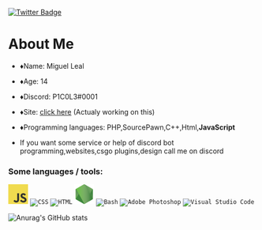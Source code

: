[![Twitter Badge](https://img.shields.io/badge/-P1C0L3JooJ-1ca0f1?style=flat-square&logo=twitter&logoColor=white&link=https://twitter.com/p1c0l3jooj)](https://twitter.com/p1c0l3jooj) 
# About Me
- ♦️Name: Miguel Leal
- ♦️Age: 14
- ♦️Discord: P1C0L3#0001
- ♦️Site: [click here](http:/p1c0l3.space) (Actualy working on this)
- ♦️Programming languages: PHP,SourcePawn,C++,Html,**JavaScript**

- If you want some service or help of discord bot programming,websites,csgo plugins,design call me on discord


### **Some languages ​​/ tools:**

<code><img alt="JavaScript" title="JavScript" height="40" src="https://raw.githubusercontent.com/github/explore/80688e429a7d4ef2fca1e82350fe8e3517d3494d/topics/javascript/javascript.png"></code>
<code><img alt="CSS" title="CSS" height="50" src="https://user-images.githubusercontent.com/38081852/87240029-0f067100-c3ec-11ea-8075-74e821ece9c0.png"></code>
<code><img alt="HTML" title="HTML" height="50" src="https://user-images.githubusercontent.com/38081852/87240030-0f9f0780-c3ec-11ea-8370-829ea755b6e9.png"></code>
<code><img alt="NodeJS" title="NodeJS" height="40" src="https://raw.githubusercontent.com/github/explore/80688e429a7d4ef2fca1e82350fe8e3517d3494d/topics/nodejs/nodejs.png"></code>
<code><img alt="Bash" title="Shell Script Bash" height="40" src="https://user-images.githubusercontent.com/38081852/87240002-bcc55000-c3eb-11ea-8dcd-050031c509b4.png"></code>
<code><img alt="Adobe Photoshop" title="Adobe Photoshop" height="40" src="https://user-images.githubusercontent.com/38081852/87336075-b2a07000-c517-11ea-91d6-291fc6341806.png"></code>
<code><img alt="Visual Studio Code" title="Visual Studio Code" height="45" src="https://user-images.githubusercontent.com/38081852/87336793-cbf5ec00-c518-11ea-960c-d6ff6aa1b177.png"></code>

![Anurag's GitHub stats](https://github-readme-stats.vercel.app/api?username=p1c0l3&theme=dark&show_icons=true)

